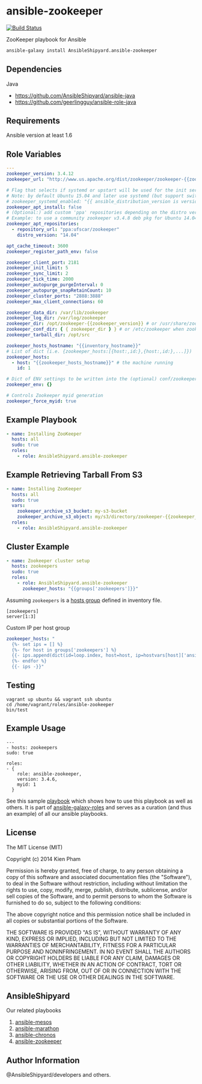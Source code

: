 # ansible-zookeeper

[![Build Status](https://travis-ci.org/AnsibleShipyard/ansible-zookeeper.svg?branch=master)](https://travis-ci.org/AnsibleShipyard/ansible-zookeeper)

ZooKeeper playbook for Ansible

```bash
ansible-galaxy install AnsibleShipyard.ansible-zookeeper
```

## Dependencies

Java

- <https://github.com/AnsibleShipyard/ansible-java>
- <https://github.com/geerlingguy/ansible-role-java>

## Requirements

Ansible version at least 1.6

## Role Variables

```yaml
---
zookeeper_version: 3.4.12
zookeeper_url: "http://www.us.apache.org/dist/zookeeper/zookeeper-{{zookeeper_version}}/zookeeper-{{zookeeper_version}}.tar.gz"

# Flag that selects if systemd or upstart will be used for the init service:
# Note: by default Ubuntu 15.04 and later use systemd (but support switch to upstart)
# zookeeper_systemd_enabled: "{{ ansible_distribution_version is version_compare(15.04, '>=') }}"
zookeeper_apt_install: false
# (Optional:) add custom 'ppa' repositories depending on the distro version (only with apt_install=true)
# Example: to use a community zookeeper v3.4.8 deb pkg for Ubuntu 14.04 (where latest official is v3.4.5)
zookeeper_apt_repositories:
  - repository_url: "ppa:ufscar/zookeeper"
    distro_version: "14.04"

apt_cache_timeout: 3600
zookeeper_register_path_env: false

zookeeper_client_port: 2181
zookeeper_init_limit: 5
zookeeper_sync_limit: 2
zookeeper_tick_time: 2000
zookeeper_autopurge_purgeInterval: 0
zookeeper_autopurge_snapRetainCount: 10
zookeeper_cluster_ports: "2888:3888"
zookeeper_max_client_connections: 60

zookeeper_data_dir: /var/lib/zookeeper
zookeeper_log_dir: /var/log/zookeeper
zookeeper_dir: /opt/zookeeper-{{zookeeper_version}} # or /usr/share/zookeeper when zookeeper_apt_install is true
zookeeper_conf_dir: { { zookeeper_dir } } # or /etc/zookeeper when zookeeper_apt_install is true
zookeeper_tarball_dir: /opt/src

zookeeper_hosts_hostname: "{{inventory_hostname}}"
# List of dict (i.e. {zookeeper_hosts:[{host:,id:},{host:,id:},...]})
zookeeper_hosts:
  - host: "{{zookeeper_hosts_hostname}}" # the machine running
    id: 1

# Dict of ENV settings to be written into the (optional) conf/zookeeper-env.sh
zookeeper_env: {}

# Controls Zookeeper myid generation
zookeeper_force_myid: true
```

## Example Playbook

```yaml
- name: Installing ZooKeeper
  hosts: all
  sudo: true
  roles:
    - role: AnsibleShipyard.ansible-zookeeper
```

## Example Retrieving Tarball From S3

```yaml
- name: Installing ZooKeeper
  hosts: all
  sudo: true
  vars:
    zookeeper_archive_s3_bucket: my-s3-bucket
    zookeeper_archive_s3_object: my/s3/directory/zookeeper-{{zookeeper_version}}.tar.gz
  roles:
    - role: AnsibleShipyard.ansible-zookeeper
```

## Cluster Example

```yaml
- name: Zookeeper cluster setup
  hosts: zookeepers
  sudo: true
  roles:
    - role: AnsibleShipyard.ansible-zookeeper
      zookeeper_hosts: "{{groups['zookeepers']}}"
```

Assuming `zookeepers` is a [hosts group](http://docs.ansible.com/ansible/intro_inventory.html#group-variables) defined in inventory file.

```inventory
[zookeepers]
server[1:3]
```

Custom IP per host group

```yaml
zookeeper_hosts: "
  {%- set ips = [] %}
  {%- for host in groups['zookeepers'] %}
  {{- ips.append(dict(id=loop.index, host=host, ip=hostvars[host]['ansible_default_ipv4'].address)) }}
  {%- endfor %}
  {{- ips -}}"
```

## Testing

    vagrant up ubuntu && vagrant ssh ubuntu
    cd /home/vagrant/roles/ansible-zookeeper
    bin/test

## Example Usage

    ---
    - hosts: zookeepers
    sudo: true

    roles:
    - {
        role: ansible-zookeeper,
        version: 3.4.6,
        myid: 1
      }

See this sample [playbook](https://github.com/AnsibleShipyard/ansible-galaxy-roles/blob/master/playbook.yml)
which shows how to use this playbook as well as others. It is part of [ansible-galaxy-roles](https://github.com/AnsibleShipyard/ansible-galaxy-roles) and
serves as a curation (and thus an example) of all our ansible playbooks.

## License

The MIT License (MIT)

Copyright (c) 2014 Kien Pham

Permission is hereby granted, free of charge, to any person obtaining a copy
of this software and associated documentation files (the "Software"), to deal
in the Software without restriction, including without limitation the rights
to use, copy, modify, merge, publish, distribute, sublicense, and/or sell
copies of the Software, and to permit persons to whom the Software is
furnished to do so, subject to the following conditions:

The above copyright notice and this permission notice shall be included in all
copies or substantial portions of the Software.

THE SOFTWARE IS PROVIDED "AS IS", WITHOUT WARRANTY OF ANY KIND, EXPRESS OR
IMPLIED, INCLUDING BUT NOT LIMITED TO THE WARRANTIES OF MERCHANTABILITY,
FITNESS FOR A PARTICULAR PURPOSE AND NONINFRINGEMENT. IN NO EVENT SHALL THE
AUTHORS OR COPYRIGHT HOLDERS BE LIABLE FOR ANY CLAIM, DAMAGES OR OTHER
LIABILITY, WHETHER IN AN ACTION OF CONTRACT, TORT OR OTHERWISE, ARISING FROM,
OUT OF OR IN CONNECTION WITH THE SOFTWARE OR THE USE OR OTHER DEALINGS IN THE
SOFTWARE.

## AnsibleShipyard

Our related playbooks

1. [ansible-mesos](https://github.com/AnsibleShipyard/ansible-mesos)
1. [ansible-marathon](https://github.com/AnsibleShipyard/ansible-marathon)
1. [ansible-chronos](https://github.com/AnsibleShipyard/ansible-chronos)
1. [ansible-zookeeper](https://github.com/AnsibleShipyard/ansible-zookeeper)

## Author Information

@AnsibleShipyard/developers and others.
